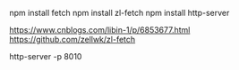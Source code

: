 npm install fetch
npm install zl-fetch
npm install http-server

https://www.cnblogs.com/libin-1/p/6853677.html
https://github.com/zellwk/zl-fetch

http-server -p 8010
